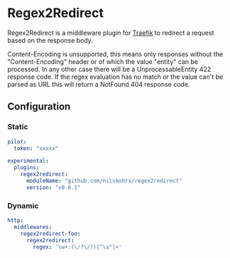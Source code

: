 # Regex2Redirect

Regex2Redirect is a middleware plugin for [Traefik](https://github.com/traefik/traefik) to redirect a request based on the response body.

Content-Encoding is unsupported, this means only responses without the "Content-Encoding" header or of which the value "entity" can be processed. In any other case there will be a UnprocessableEntity 422 response code.
If the regex evaluation has no match or the value can't be parsed as URL this will return a NotFound 404 response code.

## Configuration

### Static

```yaml
pilot:
  token: "xxxxx"

experimental:
  plugins:
    regex2redirect:
      moduleName: "github.com/nilskohrs/regex2redirect"
      version: "v0.0.1"
```

### Dynamic

```yaml
http:
  middlewares:
    regex2redirect-foo:
      regex2redirect:
        regex: '\w+:(\/?\/?)[^\s"]+'
```